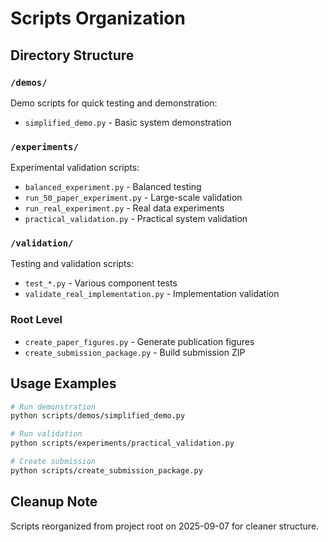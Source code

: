 # Scripts Organization

## Directory Structure

### `/demos/`
Demo scripts for quick testing and demonstration:
- `simplified_demo.py` - Basic system demonstration

### `/experiments/`
Experimental validation scripts:
- `balanced_experiment.py` - Balanced testing
- `run_50_paper_experiment.py` - Large-scale validation  
- `run_real_experiment.py` - Real data experiments
- `practical_validation.py` - Practical system validation

### `/validation/`
Testing and validation scripts:
- `test_*.py` - Various component tests
- `validate_real_implementation.py` - Implementation validation

### Root Level
- `create_paper_figures.py` - Generate publication figures
- `create_submission_package.py` - Build submission ZIP

## Usage Examples

```bash
# Run demonstration
python scripts/demos/simplified_demo.py

# Run validation
python scripts/experiments/practical_validation.py

# Create submission
python scripts/create_submission_package.py
```

## Cleanup Note
Scripts reorganized from project root on 2025-09-07 for cleaner structure.
